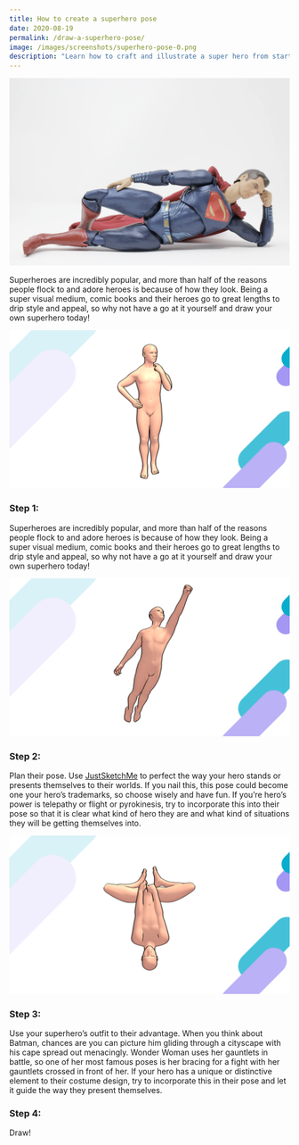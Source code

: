 ```yaml
---
title: How to create a superhero pose
date: 2020-08-19
permalink: /draw-a-superhero-pose/
image: /images/screenshots/superhero-pose-0.png
description: "Learn how to craft and illustrate a super hero from start to finish."
---
```

![Superhero pose](/images/screenshots/superhero-pose-0.png)

Superheroes are incredibly popular, and more than half of the reasons people flock to and adore heroes is because of how they look. Being a super visual medium, comic books and their heroes go to great lengths to drip style and appeal, so why not have a go at it yourself and draw your own superhero today!

![Superhero pose](/images/screenshots/superhero-pose-1.png)

### Step 1:
Superheroes are incredibly popular, and more than half of the reasons people flock to and adore heroes is because of how they look. Being a super visual medium, comic books and their heroes go to great lengths to drip style and appeal, so why not have a go at it yourself and draw your own superhero today!

![Superhero pose](/images/screenshots/superhero-pose-2.png)

### Step 2:
Plan their pose. Use [JustSketchMe](/) to perfect the way your hero stands or presents themselves to their worlds. If you nail this, this pose could become one your hero’s trademarks, so choose wisely and have fun. If you’re hero’s power is telepathy or flight or pyrokinesis, try to incorporate this into their pose so that it is clear what kind of hero they are and what kind of situations they will be getting themselves into.

![Superhero pose](/images/screenshots/superhero-pose-3.png)

### Step 3:
Use your superhero’s outfit to their advantage. When you think about Batman, chances are you can picture him gliding through a cityscape with his cape spread out menacingly. Wonder Woman uses her gauntlets in battle, so one of her most famous poses is her bracing for a fight with her gauntlets crossed in front of her. If your hero has a unique or distinctive element to their costume design, try to incorporate this in their pose and let it guide the way they present themselves.

### Step 4:
Draw!